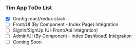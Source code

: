 ### Tim App ToDo List

- [x] Config react/redux stack
- [ ] Front/UI (By Component - Index Page) Intégration
- [ ] SignIn/SignUp (UI-Front/Api Intégration)
- [ ] Admin/UI (By Component - Index Dashboad) Intégration
- [ ] Coming Soon
